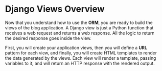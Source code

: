 # Django Views Overview

Now that you understand how to use the **ORM**, you are ready to build the views of the blog application. A Django view is just a Python function that receives a web request and returns a web response. All the logic to return the desired response goes inside the view. 

First, you will create your application views, then you will define a **URL** pattern for each view, and finally, you will create HTML templates to render the data generated by the views. Each view will render a template, passing variables to it, and will return an HTTP response with the rendered output.